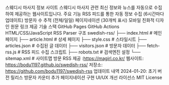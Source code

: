 스웨디시 마사지 정보 사이트
스웨디시 마사지 관련 최신 정보와 뉴스를 자동으로 수집하여 제공하는 웹사이트입니다.
주요 기능
RSS 피드를 통한 자동 정보 수집 (6시간마다 업데이트)
방문자 수 추적 (전체/일일)
페이지네이션 (30개씩 표시)
모바일 친화적 디자인
원문 링크 제공
기술 스택
GitHub Pages
GitHub Actions
HTML/CSS/JavaScript
RSS Parser
구조
swedish-rss/
├── index.html # 메인 페이지
├── article.html # 상세 페이지
├── style.css # 스타일시트
├── articles.json # 수집된 글 데이터
├── visitors.json # 방문자 데이터
├── fetch-rss.js # RSS 피드 수집 스크립트
├── robots.txt # 검색엔진 설정
└── sitemap.xml # 사이트맵
방문
RSS 제공 :https://magirl.co.kr/
웹사이트: https://bodu1197.github.io/swedish-rss/
저장소: https://github.com/bodu1197/swedish-rss
업데이트 내역
2024-01-20: 초기 버전 릴리스
방문자 카운터 추가
페이지네이션 구현
UI/UX 개선
라이선스
MIT License
